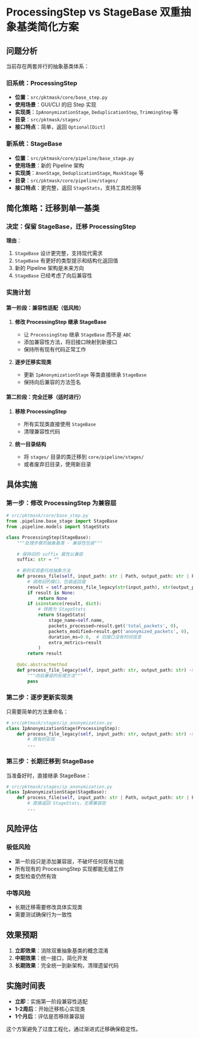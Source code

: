# ProcessingStep vs StageBase 双重抽象基类简化方案

## 问题分析

当前存在两套并行的抽象基类体系：

### 旧系统：ProcessingStep
- **位置**：`src/pktmask/core/base_step.py`
- **使用场景**：GUI/CLI 的旧 Step 实现
- **实现类**：`IpAnonymizationStage`, `DeduplicationStep`, `TrimmingStep` 等
- **目录**：`src/pktmask/stages/`
- **接口特点**：简单，返回 `Optional[Dict]`

### 新系统：StageBase
- **位置**：`src/pktmask/core/pipeline/base_stage.py`
- **使用场景**：新的 Pipeline 架构
- **实现类**：`AnonStage`, `DeduplicationStage`, `MaskStage` 等
- **目录**：`src/pktmask/core/pipeline/stages/`
- **接口特点**：更完整，返回 `StageStats`，支持工具检测等

## 简化策略：迁移到单一基类

### 决定：保留 StageBase，迁移 ProcessingStep

**理由**：
1. `StageBase` 设计更完整，支持现代需求
2. `StageBase` 有更好的类型提示和结构化返回值
3. 新的 Pipeline 架构是未来方向
4. `StageBase` 已经考虑了向后兼容性

### 实施计划

#### 第一阶段：兼容性适配（低风险）
1. **修改 ProcessingStep 继承 StageBase**
   - 让 `ProcessingStep` 继承 `StageBase` 而不是 `ABC`
   - 添加兼容性方法，将旧接口映射到新接口
   - 保持所有现有代码正常工作

2. **逐步迁移实现类**
   - 更新 `IpAnonymizationStage` 等类直接继承 `StageBase`
   - 保持向后兼容的方法签名

#### 第二阶段：完全迁移（适时进行）
1. **移除 ProcessingStep**
   - 所有实现类直接使用 `StageBase`
   - 清理兼容性代码

2. **统一目录结构**
   - 将 `stages/` 目录的类迁移到 `core/pipeline/stages/`
   - 或者废弃旧目录，使用新目录

## 具体实施

### 第一步：修改 ProcessingStep 为兼容层

```python
# src/pktmask/core/base_step.py
from .pipeline.base_stage import StageBase
from .pipeline.models import StageStats

class ProcessingStep(StageBase):
    """处理步骤的抽象基类 - 兼容性包装"""
    
    # 保持旧的 suffix 属性以兼容
    suffix: str = ""
    
    # 新的实现委托给抽象方法
    def process_file(self, input_path: str | Path, output_path: str | Path) -> StageStats | Dict | None:
        # 调用旧的接口，包装返回值
        result = self.process_file_legacy(str(input_path), str(output_path))
        if result is None:
            return None
        if isinstance(result, dict):
            # 转换为 StageStats
            return StageStats(
                stage_name=self.name,
                packets_processed=result.get('total_packets', 0),
                packets_modified=result.get('anonymized_packets', 0),
                duration_ms=0.0,  # 旧接口没有时间信息
                extra_metrics=result
            )
        return result
    
    @abc.abstractmethod
    def process_file_legacy(self, input_path: str, output_path: str) -> Optional[Dict]:
        """向后兼容的处理方法"""
        pass
```

### 第二步：逐步更新实现类

只需要简单的方法重命名：

```python
# src/pktmask/stages/ip_anonymization.py
class IpAnonymizationStage(ProcessingStep):
    def process_file_legacy(self, input_path: str, output_path: str) -> Optional[Dict]:
        # 原有的实现
        ...
```

### 第三步：长期迁移到 StageBase

当准备好时，直接继承 StageBase：

```python
# src/pktmask/stages/ip_anonymization.py  
class IpAnonymizationStage(StageBase):
    def process_file(self, input_path: str | Path, output_path: str | Path) -> StageStats:
        # 直接返回 StageStats，无需兼容层
        ...
```

## 风险评估

### 极低风险
- 第一阶段只是添加兼容层，不破坏任何现有功能
- 所有现有的 ProcessingStep 实现都能无缝工作
- 类型检查仍然有效

### 中等风险
- 长期迁移需要修改具体实现类
- 需要测试确保行为一致性

## 效果预期

1. **立即效果**：消除双重抽象基类的概念混淆
2. **中期效果**：统一接口，简化开发
3. **长期效果**：完全统一到新架构，清理遗留代码

## 实施时间表

- **立即**：实施第一阶段兼容性适配
- **1-2周后**：开始迁移核心实现类
- **1个月后**：评估是否移除兼容层

这个方案避免了过度工程化，通过渐进式迁移确保稳定性。
